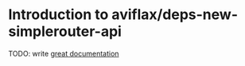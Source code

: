 # Introduction to aviflax/deps-new-simplerouter-api

TODO: write [great documentation](http://jacobian.org/writing/what-to-write/)

